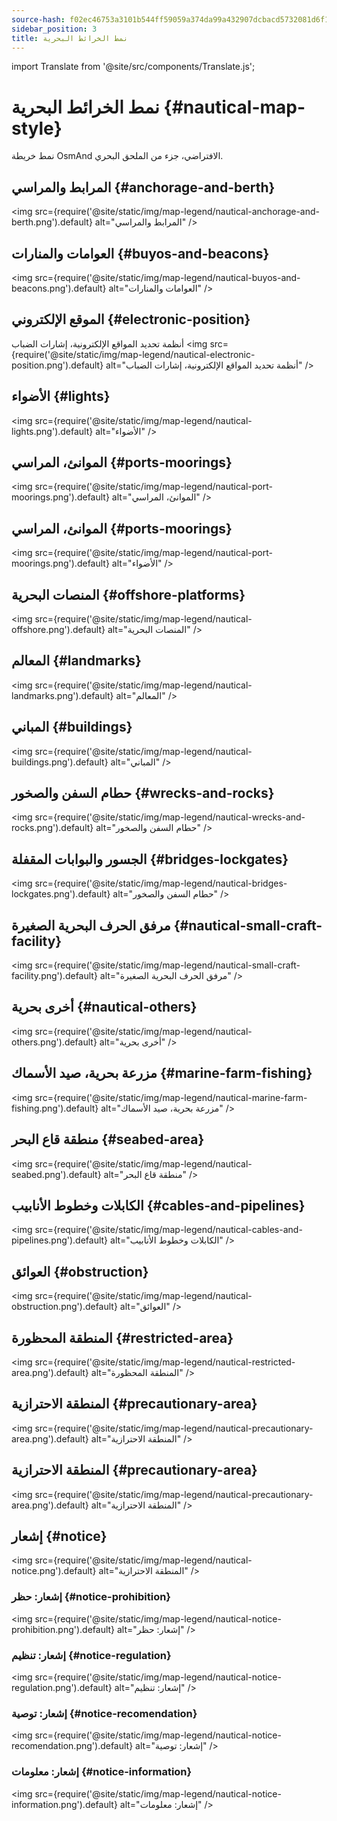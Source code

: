```yaml
---
source-hash: f02ec46753a3101b544ff59059a374da99a432907dcbacd5732081d6f1f151e5
sidebar_position: 3
title: نمط الخرائط البحرية
---
```

import Translate from '@site/src/components/Translate.js';

# نمط الخرائط البحرية {#nautical-map-style}
نمط خريطة OsmAnd الافتراضي، جزء من الملحق البحري.
<Translate android="yes" id="nautical_render_descr" />

## المرابط والمراسي {#anchorage-and-berth}
<img src={require('@site/static/img/map-legend/nautical-anchorage-and-berth.png').default} alt="المرابط والمراسي" />

## العوامات والمنارات {#buyos-and-beacons}
<img src={require('@site/static/img/map-legend/nautical-buyos-and-beacons.png').default} alt="العوامات والمنارات" />

## الموقع الإلكتروني {#electronic-position}
أنظمة تحديد المواقع الإلكترونية، إشارات الضباب
<img src={require('@site/static/img/map-legend/nautical-electronic-position.png').default} alt="أنظمة تحديد المواقع الإلكترونية، إشارات الضباب" />

## الأضواء {#lights}

<img src={require('@site/static/img/map-legend/nautical-lights.png').default} alt="الأضواء" />

## الموانئ، المراسي {#ports-moorings}
<img src={require('@site/static/img/map-legend/nautical-port-moorings.png').default} alt="الموانئ، المراسي" />

## الموانئ، المراسي {#ports-moorings}
<img src={require('@site/static/img/map-legend/nautical-port-moorings.png').default} alt="الأضواء" />

## المنصات البحرية {#offshore-platforms}
<img src={require('@site/static/img/map-legend/nautical-offshore.png').default} alt="المنصات البحرية" />

## المعالم {#landmarks}
<img src={require('@site/static/img/map-legend/nautical-landmarks.png').default} alt="المعالم" />

## المباني {#buildings}
<img src={require('@site/static/img/map-legend/nautical-buildings.png').default} alt="المباني" />

## حطام السفن والصخور {#wrecks-and-rocks}
<img src={require('@site/static/img/map-legend/nautical-wrecks-and-rocks.png').default} alt="حطام السفن والصخور" />

## الجسور والبوابات المقفلة {#bridges-lockgates}
<img src={require('@site/static/img/map-legend/nautical-bridges-lockgates.png').default} alt="حطام السفن والصخور" />

## مرفق الحرف البحرية الصغيرة {#nautical-small-craft-facility}
<img src={require('@site/static/img/map-legend/nautical-small-craft-facility.png').default} alt="مرفق الحرف البحرية الصغيرة" />

## أخرى بحرية {#nautical-others}
<img src={require('@site/static/img/map-legend/nautical-others.png').default} alt="أخرى بحرية" />

## مزرعة بحرية، صيد الأسماك {#marine-farm-fishing}
<img src={require('@site/static/img/map-legend/nautical-marine-farm-fishing.png').default} alt="مزرعة بحرية، صيد الأسماك" />

## منطقة قاع البحر {#seabed-area}
<img src={require('@site/static/img/map-legend/nautical-seabed.png').default} alt="منطقة قاع البحر" />

## الكابلات وخطوط الأنابيب {#cables-and-pipelines}
<img src={require('@site/static/img/map-legend/nautical-cables-and-pipelines.png').default} alt="الكابلات وخطوط الأنابيب" />

## العوائق {#obstruction}
<img src={require('@site/static/img/map-legend/nautical-obstruction.png').default} alt="العوائق" />

## المنطقة المحظورة {#restricted-area}
<img src={require('@site/static/img/map-legend/nautical-restricted-area.png').default} alt="المنطقة المحظورة" />

## المنطقة الاحترازية {#precautionary-area}
<img src={require('@site/static/img/map-legend/nautical-precautionary-area.png').default} alt="المنطقة الاحترازية" />

## المنطقة الاحترازية {#precautionary-area}
<img src={require('@site/static/img/map-legend/nautical-precautionary-area.png').default} alt="المنطقة الاحترازية" />

## إشعار {#notice}
<img src={require('@site/static/img/map-legend/nautical-notice.png').default} alt="المنطقة الاحترازية" />

### إشعار: حظر {#notice-prohibition}
<img src={require('@site/static/img/map-legend/nautical-notice-prohibition.png').default} alt="إشعار: حظر" />

### إشعار: تنظيم {#notice-regulation}
<img src={require('@site/static/img/map-legend/nautical-notice-regulation.png').default} alt="إشعار: تنظيم" />

### إشعار: توصية {#notice-recomendation}
<img src={require('@site/static/img/map-legend/nautical-notice-recomendation.png').default} alt="إشعار: توصية" />

### إشعار: معلومات {#notice-information}
<img src={require('@site/static/img/map-legend/nautical-notice-information.png').default} alt="إشعار: معلومات" />